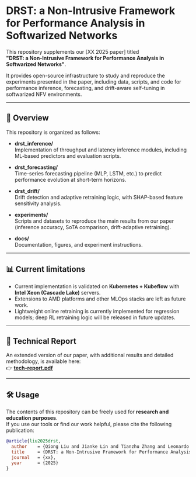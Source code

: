 # DRST: a Non-Intrusive Framework for Performance Analysis in Softwarized Networks

This repository supplements our [XX 2025 paper] titled  
**"DRST: a Non-Intrusive Framework for Performance Analysis in Softwarized Networks"**.  

It provides open-source infrastructure to study and reproduce the experiments presented in the paper, including data, scripts, and code for performance inference, forecasting, and drift-aware self-tuning in softwarized NFV environments.

---

## 📘 Overview
This repository is organized as follows:

- **drst_inference/**  
  Implementation of throughput and latency inference modules, including ML-based predictors and evaluation scripts.  

- **drst_forecasting/**  
  Time-series forecasting pipeline (MLP, LSTM, etc.) to predict performance evolution at short-term horizons.  

- **drst_drift/**  
  Drift detection and adaptive retraining logic, with SHAP-based feature sensitivity analysis.  

- **experiments/**  
  Scripts and datasets to reproduce the main results from our paper (inference accuracy, SoTA comparison, drift-adaptive retraining).  

- **docs/**  
  Documentation, figures, and experiment instructions.  

---

## 📊 Current limitations
- Current implementation is validated on **Kubernetes + Kubeflow** with **Intel Xeon (Cascade Lake)** servers.  
- Extensions to AMD platforms and other MLOps stacks are left as future work.  
- Lightweight online retraining is currently implemented for regression models; deep RL retraining logic will be released in future updates.  

---

## 📄 Technical Report
An extended version of our paper, with additional results and detailed methodology, is available here:  
👉 **[tech-report.pdf](./docs/tech-report.pdf)**  

---

## 🛠 Usage
The contents of this repository can be freely used for **research and education purposes**.  
If you use our tools or find our work helpful, please cite the following publication:

```bibtex
@article{liu2025drst,
  author    = {Qiong Liu and Jianke Lin and Tianzhu Zhang and Leonardo Linguaglossa.},
  title     = {DRST: a Non-Intrusive Framework for Performance Analysis in Softwarized Networks},
  journal   = {xx},
  year      = {2025}
}
